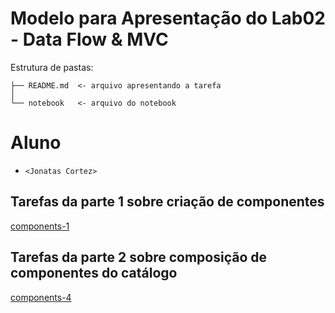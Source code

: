 # Modelo para Apresentação do Lab02 - Data Flow & MVC

Estrutura de pastas:

~~~
├── README.md  <- arquivo apresentando a tarefa
│
└── notebook   <- arquivo do notebook
~~~

# Aluno
* `<Jonatas Cortez>`

## Tarefas da parte 1 sobre criação de componentes

[components-1](/notebook/components-1-chart-single-class-exercicio01-jonatas-cortez.ipynb)
    
## Tarefas da parte 2 sobre composição de componentes do catálogo

[components-4](/notebook/components-4-catalog-exercicio04-jonatas-cortez.ipynb)
